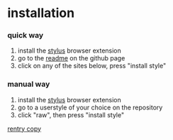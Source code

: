 # installation

### quick way
1. install the [stylus](https://github.com/openstyles/stylus) browser extension
2. go to the [readme](https://github.com/zettaexa/userstyles/blob/main/README.md) on the github page
3. click on any of the sites below, press "install style"

### manual way
1. install the [stylus](https://github.com/openstyles/stylus) browser extension
2. go to a userstyle of your choice on the repository
3. click "raw", then press "install style"

[rentry copy](https://rentry.co/a8c59975)
